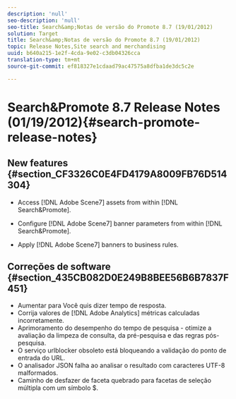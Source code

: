 ```yaml
---
description: 'null'
seo-description: 'null'
seo-title: Search&amp;Notas de versão do Promote 8.7 (19/01/2012)
solution: Target
title: Search&amp;Notas de versão do Promote 8.7 (19/01/2012)
topic: Release Notes,Site search and merchandising
uuid: b640a215-1e2f-4cda-9e02-c3db04326cca
translation-type: tm+mt
source-git-commit: ef818327e1cdaad79ac47575a8dfba1de3dc5c2e

---
```



# Search&amp;Promote 8.7 Release Notes (01/19/2012){#search-promote-release-notes}

## New features {#section_CF3326C0E4FD4179A8009FB76D514304}

* Access [!DNL Adobe Scene7] assets from within [!DNL Search&Promote].
* Configure [!DNL Adobe Scene7] banner parameters from within [!DNL Search&Promote].

* Apply [!DNL Adobe Scene7] banners to business rules.

## Correções de software {#section_435CB082D0E249B8BEE56B6B7837F451}

* Aumentar para Você quis dizer tempo de resposta.
* Corrija valores de [!DNL Adobe Analytics] métricas calculadas incorretamente.
* Aprimoramento do desempenho do tempo de pesquisa - otimize a avaliação da limpeza de consulta, da pré-pesquisa e das regras pós-pesquisa.
* O serviço urlblocker obsoleto está bloqueando a validação do ponto de entrada do URL.
* O analisador JSON falha ao analisar o resultado com caracteres UTF-8 malformados.
* Caminho de desfazer de faceta quebrado para facetas de seleção múltipla com um símbolo $.


